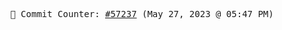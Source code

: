 <p align="center">
    <samp>
        📮 Commit Counter: <a href="https://github.com/Javascript-void0/Javascript-void0/commits/main">#57237</a> (May 27, 2023 @ 05:47 PM)
    </samp>
</p>